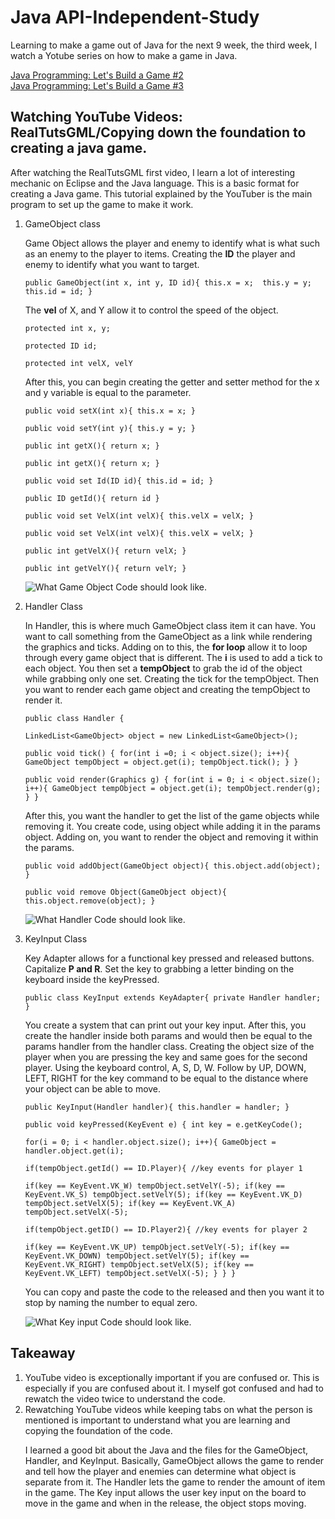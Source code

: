 <h1>Java API-Independent-Study</h1>
<p>Learning to make a game out of Java for the next 9 week, the third week, I watch a Yotube series on how to make a game in Java.</p>
<a href = "https://www.youtube.com/watch?v=0T1U0kbu1Sk">Java Programming: Let's Build a Game #2</a><br>
<a href = "https://www.youtube.com/watch?v=bWHYjLJZswQ">Java Programming: Let's Build a Game #3</a><br>

<h2>Watching YouTube Videos: RealTutsGML/Copying down the foundation to creating a java game.</h2>

<p>After watching the RealTutsGML first video, I learn a lot of interesting mechanic on Eclipse and the Java language. This is a basic format for creating a Java game. This tutorial explained by the YouTuber is the main program to set up the game to make it work.</p>

<ol>

<li>GameObject class</li>

<p>Game Object allows the player and enemy to identify what is what such as an enemy to the player to items. Creating the <b>ID</b> the player and enemy to identify what you want to target.</p>

``public GameObject(int x, int y, ID id){ this.x = x;  this.y = y;  this.id = id; }``

<p>The <b>vel</b> of X, and Y allow it to control the speed of the object.</p>

``protected int x, y;`` 

``protected ID id;``

``protected int velX, velY``

<p>After this, you can begin creating the getter and setter method for the x and y variable is equal to the parameter.</p>

``public void setX(int x){ this.x = x; }``

``public void setY(int y){ this.y = y; }``

``public int getX(){ return x; }``

``public int getX(){ return x; }``

``public void set Id(ID id){ this.id = id; }``

``public ID getId(){ return id }``

``public void set VelX(int velX){ this.velX = velX; }``

``public void set VelX(int velX){ this.velX = velX; }``

``public int getVelX(){ return velX; }``

``public int getVelY(){ return velY; }``

![What Game Object Code should look like.](GameObject.jpg)


<li>Handler Class</li>

<p>In Handler, this is where much GameObject class item it can have. You want to call something from the GameObject as a link while rendering the graphics and ticks. Adding on to this, the <b>for loop</b> allow it to loop through every game object that is different. The <b>i</b> is used to add a tick to each object. You then set a <b>tempObject</b> to grab the id of the object while grabbing only one set. Creating the tick for the tempObject. Then you want to render each game object and creating the tempObject to render it.</p>

``public class Handler {``

``LinkedList<GameObject> object = new LinkedList<GameObject>();``
    
``public void tick() { for(int i =0; i < object.size(); i++){ GameObject tempObject = object.get(i); tempObject.tick(); } }``
    
``public void render(Graphics g) { for(int i = 0; i < object.size(); i++){ GameObject tempObject = object.get(i); tempObject.render(g); } }``

<p>After this, you want the handler to get the list of the game objects while removing it. You create code, using object while adding it in the params object. Adding on, you want to render the object and removing it within the params.</p>

``public void addObject(GameObject object){ this.object.add(object); }``

``public void remove Object(GameObject object){ this.object.remove(object); }``

![What Handler Code should look like.](Handler.jpg)


<li>KeyInput Class</li>

<p>Key Adapter allows for a functional key pressed and released buttons. Capitalize <b>P and R</b>. Set the key to grabbing a letter binding on the keyboard inside the keyPressed. </p>

``public class KeyInput extends KeyAdapter{ private Handler handler;   }``

<p>You create a system that can print out your key input. After this, you create the handler inside both params and would then be equal to the params handler from the handler class. Creating the object size of the player when you are pressing the key and same goes for the second player. Using the keyboard control, A, S, D, W. Follow by UP, DOWN, LEFT, RIGHT for the key command to be equal to the distance where your object can be able to move.</p>

``public KeyInput(Handler handler){ this.handler = handler; }``
    
``public void keyPressed(KeyEvent e) { int key = e.getKeyCode();``
        
``for(i = 0; i < handler.object.size(); i++){ GameObject = handler.object.get(i);``
            
``if(tempObject.getId() == ID.Player){ //key events for player 1``
                
``if(key == KeyEvent.VK_W) tempObject.setVelY(-5); if(key == KeyEvent.VK_S) tempObject.setVelY(5); if(key == KeyEvent.VK_D) tempObject.setVelX(5); if(key == KeyEvent.VK_A) tempObject.setVelX(-5);``

``if(tempObject.getID() == ID.Player2){ //key events for player 2``
                
``if(key == KeyEvent.VK_UP) tempObject.setVelY(-5); if(key == KeyEvent.VK_DOWN) tempObject.setVelY(5); if(key == KeyEvent.VK_RIGHT) tempObject.setVelX(5); if(key == KeyEvent.VK_LEFT) tempObject.setVelX(-5); } } }``

<p>You can copy and paste the code to the released and then you want it to stop by naming the number to equal zero.</p>

![What Key input Code should look like.](KeyInput.jpg)

</ol>

<h2>Takeaway</h2>

<ol>

<li>YouTube video is exceptionally important if you are confused or. This is especially if you are confused about it. I myself got confused and had to rewatch the video twice to understand the code.</li>

<li>Rewatching YouTube videos while keeping tabs on what the person is mentioned is important to understand what you are learning and copying the foundation of the code.</li>

<p>I learned a good bit about the Java and the files for the GameObject, Handler, and KeyInput. Basically, GameObject allows the game to render and tell how the player and enemies can determine what object is separate from it. The Handler lets the game to render the amount of item in the game. The Key input allows the user key input on the board to move in the game and when in the release, the object stops moving.</p>

</ol>